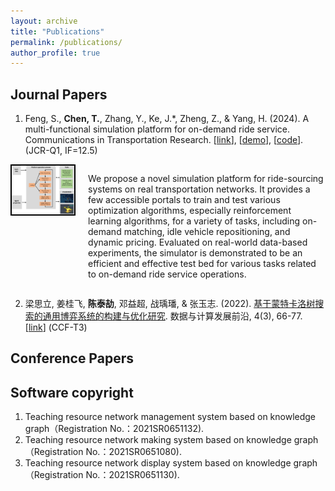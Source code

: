 ```yaml
---
layout: archive
title: "Publications"
permalink: /publications/
author_profile: true
---
```





## Journal Papers

1. Feng, S., **Chen, T.**, Zhang, Y., Ke, J.*, Zheng, Z., & Yang, H. (2024). A multi-functional simulation platform for on-demand ride service. Communications in Transportation Research. [[link](https://arxiv.org/pdf/2303.12336.pdf)], [[demo](https://www.youtube.com/watch?v=q25L7lr77ms)], [[code](https://github.com/HKU-Smart-Mobility-Lab/Transportation_Simulator)]. (JCR-Q1, IF=12.5)
<div style="display: flex; align-items: flex-start;">
    <img src="https://raw.githubusercontent.com/chentaijie98/chentaijie98.github.io/master/images/framework.png" style="width: 100px; border: 2px solid black; margin-right: 20px;">
    <p>
        We propose a novel simulation platform for ride-sourcing systems on real transportation networks. It provides a few accessible portals to train and test various optimization algorithms, especially reinforcement learning algorithms, for a variety of tasks, including on-demand matching, idle vehicle repositioning, and dynamic pricing. Evaluated on real-world data-based experiments, the simulator is demonstrated to be an efficient and effective test bed for various tasks related to on-demand ride service operations.
    </p>
</div>




2. 梁思立, 姜桂飞, **陈泰劼**, 邓益超, 战瑀璠, & 张玉志. (2022). [基于蒙特卡洛树搜索的通用博弈系统的构建与优化研究](http://www.jfdc.cnic.cn/CN/abstract/abstract226.shtml). 数据与计算发展前沿, 4(3), 66-77. [[link](http://www.jfdc.cnic.cn/CN/abstract/abstract226.shtml)] (CCF-T3)

## Conference Papers


## Software copyright
1. Teaching resource network management system based on knowledge graph（Registration No.：2021SR0651132).
2. Teaching resource network making system based on knowledge graph（Registration No.：2021SR0651080).
3. Teaching resource network display system based on knowledge graph（Registration No.：2021SR0651130).